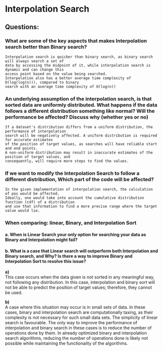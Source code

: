 # Interpolation Search

## Questions:

### What are some of the key aspects that makes Interpolation search better than Binary search?

    Interpolation search is quicker than binary search, as binary search will always search a set of
    data by accessing the midpoint of it, while interpolation search is dynamic and can change this
    access point based on the value being searched.
    Interpolation also has a better average time complexity of O(log(log(n))), compared to binary
    search with an average time complexity of O(log(n))


### An underlying assumption of the interpolation search, is that sorted data are uniformly distributed. What happens if the data follows a different distribution something like normal? Will the performance be affected? Discuss why (whether yes or no)

    If a dataset's distribution differs from a uniform distribution, the performance of interpolation
    search will be negatively affected. A uniform distribution is required for accurate estimates
    of the position of target values, as searches will have reliable start and end points.
    A non-uniform distribution may result in inaccurate estimates of the position of target values, and 
    consequently, will require more steps to find the values.


### If we want to modify the Interpolation Search to follow a different distribution, Which part of the code will be affected?

    In the given implementation of interpolation search, the calculation of pos would be affected.
    Ideally, one would take into account the cumulative distribution function (cdf) of a distribution
    and use that information to find a more precise range where the target value would lie.


### When comparing: linear, Binary, and Interpolation Sort
#### a. When is Linear Search your only option for searching your data as Binary and Interpolation might fail?
#### b. What is a case that Linear search will outperform both Interpolation and Binary search, and Why? Is there a way to improve Binary and Interpolation Sort to resolve this issue?

__a)__  
    This case occurs when the data given is not sorted in any meaningful way, not following any
    distribution. In this case, interpolation and binary sort will not be able to predict the position
    of target values; therefore, they cannot be used.

__b)__  
    A case where this situation may occur is in small sets of data. In these cases, binary and interpolation
    search are computationally taxing, as their complexity is not necessary for such small data sets. The simplicity
    of linear search is favourable. The only way to improve the performance of interpolation and binary search in
    these cases is to reduce the number of operations done by them. In already optimized binary and interpolation search
    algorithms, reducing the number of operations done is likely not possible while maintaining the functionality
    of the algorithms.
